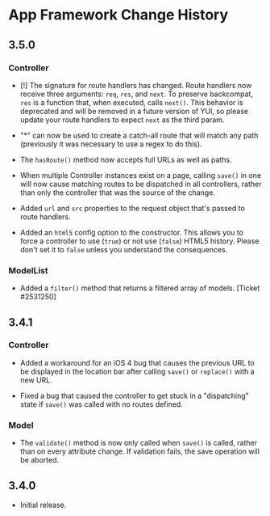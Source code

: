 App Framework Change History
============================

3.5.0
-----

### Controller

* [!] The signature for route handlers has changed. Route handlers now receive
  three arguments: `req`, `res`, and `next`. To preserve backcompat, `res` is a
  function that, when executed, calls `next()`. This behavior is deprecated and
  will be removed in a future version of YUI, so please update your route
  handlers to expect `next` as the third param.

* "*" can now be used to create a catch-all route that will match any path
  (previously it was necessary to use a regex to do this).

* The `hasRoute()` method now accepts full URLs as well as paths.

* When multiple Controller instances exist on a page, calling `save()` in one
  will now cause matching routes to be dispatched in all controllers, rather
  than only the controller that was the source of the change.

* Added `url` and `src` properties to the request object that's passed to route
  handlers.

* Added an `html5` config option to the constructor. This allows you to force a
  controller to use (`true`) or not use (`false`) HTML5 history. Please don't
  set it to `false` unless you understand the consequences.

### ModelList

* Added a `filter()` method that returns a filtered array of models. [Ticket
  #2531250]


3.4.1
-----

### Controller

* Added a workaround for an iOS 4 bug that causes the previous URL to be
  displayed in the location bar after calling `save()` or `replace()` with a
  new URL.

* Fixed a bug that caused the controller to get stuck in a "dispatching" state
  if `save()` was called with no routes defined.

### Model

* The `validate()` method is now only called when `save()` is called, rather
  than on every attribute change. If validation fails, the save operation will
  be aborted.


3.4.0
-----

* Initial release.
